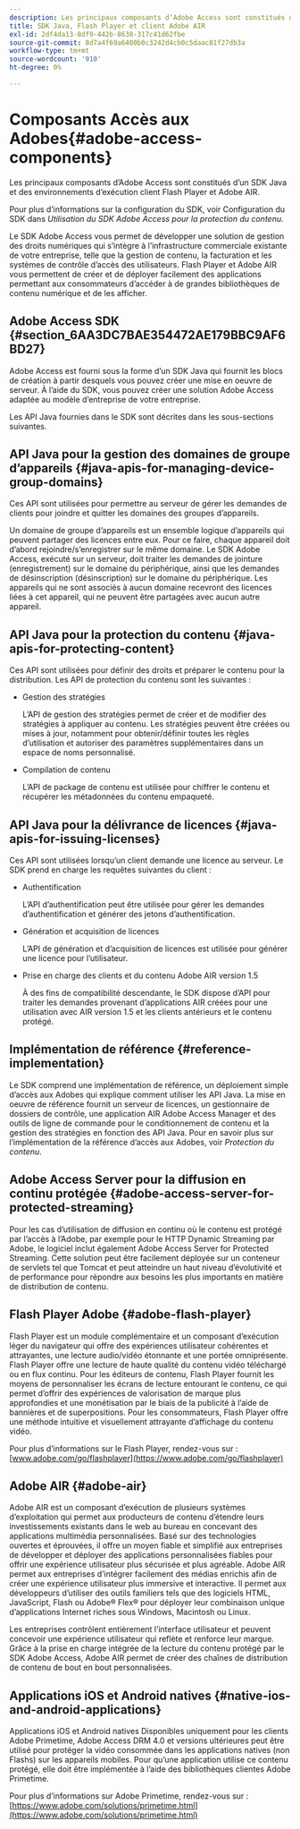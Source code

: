 ```yaml
---
description: Les principaux composants d’Adobe Access sont constitués d’un SDK Java et des environnements d’exécution client Flash Player et Adobe AIR.
title: SDK Java, Flash Player et client Adobe AIR
exl-id: 2df4da13-8df9-442b-8638-317c41d62fbe
source-git-commit: 8d7a4f69a6400b0c3242d4cb0c5daac81f27db3a
workflow-type: tm+mt
source-wordcount: '910'
ht-degree: 0%

---
```


# Composants Accès aux Adobes{#adobe-access-components}

Les principaux composants d’Adobe Access sont constitués d’un SDK Java et des environnements d’exécution client Flash Player et Adobe AIR.

Pour plus d’informations sur la configuration du SDK, voir Configuration du SDK dans *Utilisation du SDK Adobe Access pour la protection du contenu.*

Le SDK Adobe Access vous permet de développer une solution de gestion des droits numériques qui s’intègre à l’infrastructure commerciale existante de votre entreprise, telle que la gestion de contenu, la facturation et les systèmes de contrôle d’accès des utilisateurs. Flash Player et Adobe AIR vous permettent de créer et de déployer facilement des applications permettant aux consommateurs d’accéder à de grandes bibliothèques de contenu numérique et de les afficher.

## Adobe Access SDK {#section_6AA3DC7BAE354472AE179BBC9AF6BD27}

Adobe Access est fourni sous la forme d’un SDK Java qui fournit les blocs de création à partir desquels vous pouvez créer une mise en oeuvre de serveur. À l’aide du SDK, vous pouvez créer une solution Adobe Access adaptée au modèle d’entreprise de votre entreprise.

Les API Java fournies dans le SDK sont décrites dans les sous-sections suivantes.

## API Java pour la gestion des domaines de groupe d’appareils {#java-apis-for-managing-device-group-domains}

Ces API sont utilisées pour permettre au serveur de gérer les demandes de clients pour joindre et quitter les domaines des groupes d’appareils.

Un domaine de groupe d’appareils est un ensemble logique d’appareils qui peuvent partager des licences entre eux. Pour ce faire, chaque appareil doit d’abord rejoindre/s’enregistrer sur le même domaine. Le SDK Adobe Access, exécuté sur un serveur, doit traiter les demandes de jointure (enregistrement) sur le domaine du périphérique, ainsi que les demandes de désinscription (désinscription) sur le domaine du périphérique. Les appareils qui ne sont associés à aucun domaine recevront des licences liées à cet appareil, qui ne peuvent être partagées avec aucun autre appareil.

## API Java pour la protection du contenu {#java-apis-for-protecting-content}

Ces API sont utilisées pour définir des droits et préparer le contenu pour la distribution. Les API de protection du contenu sont les suivantes :

* Gestion des stratégies

  L’API de gestion des stratégies permet de créer et de modifier des stratégies à appliquer au contenu. Les stratégies peuvent être créées ou mises à jour, notamment pour obtenir/définir toutes les règles d’utilisation et autoriser des paramètres supplémentaires dans un espace de noms personnalisé.

* Compilation de contenu

  L’API de package de contenu est utilisée pour chiffrer le contenu et récupérer les métadonnées du contenu empaqueté.

## API Java pour la délivrance de licences {#java-apis-for-issuing-licenses}

Ces API sont utilisées lorsqu’un client demande une licence au serveur. Le SDK prend en charge les requêtes suivantes du client :

* Authentification

  L’API d’authentification peut être utilisée pour gérer les demandes d’authentification et générer des jetons d’authentification.

* Génération et acquisition de licences

  L’API de génération et d’acquisition de licences est utilisée pour générer une licence pour l’utilisateur.

* Prise en charge des clients et du contenu Adobe AIR version 1.5

  À des fins de compatibilité descendante, le SDK dispose d’API pour traiter les demandes provenant d’applications AIR créées pour une utilisation avec AIR version 1.5 et les clients antérieurs et le contenu protégé.

## Implémentation de référence {#reference-implementation}

Le SDK comprend une implémentation de référence, un déploiement simple d’accès aux Adobes qui explique comment utiliser les API Java. La mise en oeuvre de référence fournit un serveur de licences, un gestionnaire de dossiers de contrôle, une application AIR Adobe Access Manager et des outils de ligne de commande pour le conditionnement de contenu et la gestion des stratégies en fonction des API Java. Pour en savoir plus sur l’implémentation de la référence d’accès aux Adobes, voir *Protection du contenu*.

## Adobe Access Server pour la diffusion en continu protégée {#adobe-access-server-for-protected-streaming}

Pour les cas d’utilisation de diffusion en continu où le contenu est protégé par l’accès à l’Adobe, par exemple pour le HTTP Dynamic Streaming par Adobe, le logiciel inclut également Adobe Access Server for Protected Streaming. Cette solution peut être facilement déployée sur un conteneur de servlets tel que Tomcat et peut atteindre un haut niveau d’évolutivité et de performance pour répondre aux besoins les plus importants en matière de distribution de contenu.

## Flash Player Adobe {#adobe-flash-player}

Flash Player est un module complémentaire et un composant d’exécution léger du navigateur qui offre des expériences utilisateur cohérentes et attrayantes, une lecture audio/vidéo étonnante et une portée omniprésente. Flash Player offre une lecture de haute qualité du contenu vidéo téléchargé ou en flux continu. Pour les éditeurs de contenu, Flash Player fournit les moyens de personnaliser les écrans de lecture entourant le contenu, ce qui permet d’offrir des expériences de valorisation de marque plus approfondies et une monétisation par le biais de la publicité à l’aide de bannières et de superpositions. Pour les consommateurs, Flash Player offre une méthode intuitive et visuellement attrayante d’affichage du contenu vidéo.

Pour plus d’informations sur le Flash Player, rendez-vous sur : [www.adobe.com/go/flashplayer](https://www.adobe.com/go/flashplayer)

## Adobe AIR {#adobe-air}

Adobe AIR est un composant d’exécution de plusieurs systèmes d’exploitation qui permet aux producteurs de contenu d’étendre leurs investissements existants dans le web au bureau en concevant des applications multimédia personnalisées. Basé sur des technologies ouvertes et éprouvées, il offre un moyen fiable et simplifié aux entreprises de développer et déployer des applications personnalisées fiables pour offrir une expérience utilisateur plus sécurisée et plus agréable. Adobe AIR permet aux entreprises d’intégrer facilement des médias enrichis afin de créer une expérience utilisateur plus immersive et interactive. Il permet aux développeurs d’utiliser des outils familiers tels que des logiciels HTML, JavaScript, Flash ou Adobe® Flex® pour déployer leur combinaison unique d’applications Internet riches sous Windows, Macintosh ou Linux.

Les entreprises contrôlent entièrement l’interface utilisateur et peuvent concevoir une expérience utilisateur qui reflète et renforce leur marque. Grâce à la prise en charge intégrée de la lecture du contenu protégé par le SDK Adobe Access, Adobe AIR permet de créer des chaînes de distribution de contenu de bout en bout personnalisées.

## Applications iOS et Android natives {#native-ios-and-android-applications}

Applications iOS et Android natives Disponibles uniquement pour les clients Adobe Primetime, Adobe Access DRM 4.0 et versions ultérieures peut être utilisé pour protéger la vidéo consommée dans les applications natives (non Flashs) sur les appareils mobiles. Pour qu’une application utilise ce contenu protégé, elle doit être implémentée à l’aide des bibliothèques clientes Adobe Primetime.

Pour plus d’informations sur Adobe Primetime, rendez-vous sur : [https://www.adobe.com/solutions/primetime.html](https://www.adobe.com/solutions/primetime.html)
